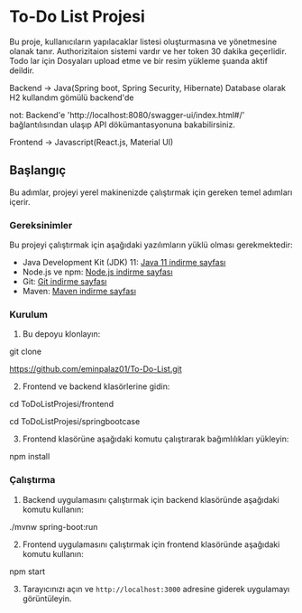 # To-Do List Projesi

Bu proje, kullanıcıların yapılacaklar listesi oluşturmasına ve yönetmesine olanak tanır. Authorizitaion sistemi vardır ve her token 30 dakika geçerlidir.
Todo lar için Dosyaları upload etme ve bir resim yükleme şuanda aktif deildir.

Backend  -> Java(Spring boot, Spring Security, Hibernate)  Database olarak H2 kullandım gömülü backend'de

not: Backend'e  'http://localhost:8080/swagger-ui/index.html#/' bağlantılısından ulaşıp API dökümantasyonuna bakabilirsiniz.

Frontend -> Javascript(React.js, Material UI)

## Başlangıç

Bu adımlar, projeyi yerel makinenizde çalıştırmak için gereken temel adımları içerir.

### Gereksinimler

Bu projeyi çalıştırmak için aşağıdaki yazılımların yüklü olması gerekmektedir:

- Java Development Kit (JDK) 11: [Java 11 indirme sayfası](https://www.oracle.com/java/technologies/javase-jdk11-downloads.html)
- Node.js ve npm: [Node.js indirme sayfası](https://nodejs.org/)
- Git: [Git indirme sayfası](https://git-scm.com/downloads)
- Maven: [Maven indirme sayfası](https://maven.apache.org/download.cgi)

### Kurulum

1. Bu depoyu klonlayın:

git clone 

https://github.com/eminpalaz01/To-Do-List.git

2. Frontend ve backend klasörlerine gidin:

cd ToDoListProjesi/frontend

cd ToDoListProjesi/springbootcase

3. Frontend klasörüne aşağıdaki komutu çalıştırarak bağımlılıkları yükleyin:

npm install

### Çalıştırma

1. Backend uygulamasını çalıştırmak için backend klasöründe aşağıdaki komutu kullanın:
 
./mvnw spring-boot:run

2. Frontend uygulamasını çalıştırmak için frontend klasöründe aşağıdaki komutu kullanın:
 
npm start

3. Tarayıcınızı açın ve `http://localhost:3000` adresine giderek uygulamayı görüntüleyin.
